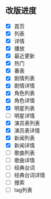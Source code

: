 ## 改版进度

- [x] 首页
- [x] 列表
- [x] 详情
- [x] 播放
- [x] 最近更新
- [x] 热门
- [x] 番表
- [x] 剧情列表
- [x] 剧情详情
- [x] 角色列表
- [x] 角色详情
- [x] 明星列表
- [ ] 明星详情
- [x] 演员表列表
- [x] 演员表详情
- [x] 新闻列表
- [x] 新闻详情
- [ ] 歌曲列表
- [ ] 歌曲详情
- [ ] 经典台词
- [ ] 经典台词详情
- [ ] 搜索
- [ ] tag列表
